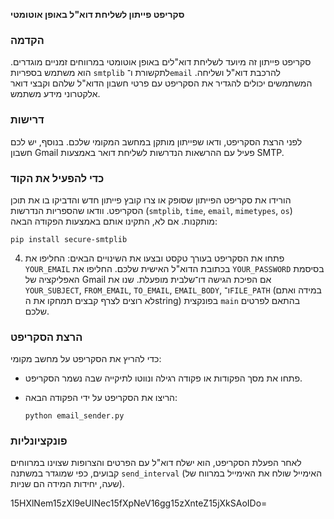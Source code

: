  **סקריפט פייתון לשליחת דוא"ל באופן אוטומטי**

### הקדמה

סקריפט פייתון זה מיועד לשליחת דוא"לים באופן אוטומטי במרווחים זמניים מוגדרים. הוא משתמש בספריות `smtplib` לתקשורת ו־`email` להרכבת דוא"ל ושליחה. המשתמשים יכולים להגדיר את הסקריפט עם פרטי חשבון הדוא"ל שלהם וקבצי דואר אלקטרוני מידע משתמש.

### דרישות
לפני הרצת הסקריפט, ודאו שפייתון מותקן במחשב המקומי שלכם. בנוסף, יש לכם חשבון Gmail פעיל עם ההרשאות הנדרשות לשליחת דואר באמצעות SMTP.

### כדי להפעיל את הקוד
   הורידו את סקריפט הפייתון שסופק או צרו קובץ פייתון חדש והדביקו בו את תוכן הסקריפט.
   וודאו שהספריות הנדרשות (`smtplib`, `time`, `email`, `mimetypes`, `os`) מותקנות. אם לא, התקינו אותם באמצעות הפקודה הבאה:

   ```
   pip install secure-smtplib
   ```
4. פתחו את הסקריפט בעורך טקסט ובצעו את השינויים הבאים:
   החליפו את `YOUR_EMAIL` בכתובת הדוא"ל האישית שלכם.
   החליפו את `YOUR_PASSWORD` בסיסמת האפליקציה של Gmail אם הפיכת הגישה דו־שלבית מופעלת.
שנו את `YOUR_SUBJECT`, `FROM_EMAIL`, `TO_EMAIL`, `EMAIL_BODY`, ו־`FILE_PATH` (במידה ואתם לא רוצים לצרף קבצים תמחקו את הstring) בפונקצית `main` בהתאם לפרטים שלכם.

### הרצת הסקריפט
כדי להריץ את הסקריפט על מחשב מקומי:
- פתחו את מסך הפקודות או פקודה רגילה ונווטו לתיקייה שבה נשמר הסקריפט.
- הריצו את הסקריפט על ידי הפקודה הבאה:

   ```
   python email_sender.py
   ```

### פונקציונליות
לאחר הפעלת הסקריפט, הוא ישלח דוא"ל עם הפרטים והצרופות שצוינו במרווחים קבועים, כפי שמוגדר במשתנה `send_interval` (האימייל שולח את האימייל במרווח של שעה, יחידות המידה הם שניות).


15HXlNem15zXl9eUINec15fXpNeV16gg15zXnteZ15jXkSAoIDo=
